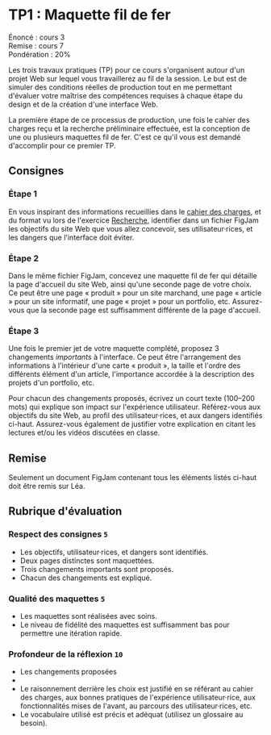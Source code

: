 # TP1 : Maquette fil de fer

Énoncé : cours 3 \
Remise : cours 7 \
Pondération : 20%

Les trois travaux pratiques (TP) pour ce cours s'organisent autour d'un projet Web sur lequel vous travaillerez au fil de la session. Le but est de simuler des conditions réelles de production tout en me permettant d'évaluer votre maîtrise des compétences requises à chaque étape du design et de la création d'une interface Web.

La première étape de ce processus de production, une fois le cahier des charges reçu et la recherche préliminaire effectuée, est la conception de une ou plusieurs maquettes fil de fer. C'est ce qu'il vous est demandé d'accomplir pour ce premier TP.

## Consignes

### Étape 1

En vous inspirant des informations recueillies dans le [cahier des charges](https://github.com/582-21W-MA/exercices/tree/main/01_cahier-des-charges), et du format vu lors de l'exercice [Recherche](https://github.com/582-21W-MA/exercices/tree/main/02_recherche), identifier dans un fichier FigJam les objectifs du site Web que vous allez concevoir, ses utilisateur·rices, et les dangers que l'interface doit éviter.

### Étape 2

Dans le même fichier FigJam, concevez une maquette fil de fer qui détaille la page d'accueil du site Web, ainsi qu'une seconde page de votre choix. Ce peut être une page « produit » pour un site marchand, une page « article » pour un site informatif, une page « projet » pour un portfolio, etc. Assurez-vous que la seconde page est suffisamment différente de la page d'accueil.

### Étape 3

Une fois le premier jet de votre maquette complété, proposez 3 changements *importants* à l'interface. Ce peut être l'arrangement des informations à l'intérieur d'une carte « produit », la taille et l'ordre des différents élément d'un article, l'importance accordée à la description des projets d'un portfolio, etc. 

Pour chacun des changements proposés, écrivez un court texte (100–200 mots) qui explique son impact sur l'expérience utilisateur. Référez-vous aux objectifs du site Web, au profil des utilisateur·rices, et aux dangers identifiés ci-haut. Assurez-vous également de justifier votre explication en citant les lectures et/ou les vidéos discutées en classe.

## Remise

Seulement un document FigJam contenant tous les éléments listés ci-haut doit être remis sur Léa.

## Rubrique d'évaluation

### Respect des consignes `5`

- Les objectifs, utilisateur·rices, et dangers sont identifiés.
- Deux pages distinctes sont maquettées.
- Trois changements importants sont proposés.
- Chacun des changements est expliqué.

### Qualité des maquettes `5`

- Les maquettes sont réalisées avec soins.
- Le niveau de fidélité des maquettes est suffisamment bas pour permettre une itération rapide.

### Profondeur de la réflexion `10`

- Les changements proposées 
- 
- Le raisonnement derrière les choix est justifié en se référant au cahier des charges, aux bonnes pratiques de l'expérience utilisateur·rice, aux fonctionnalités mises de l'avant, au parcours des utilisateur·rices, etc.
- Le vocabulaire utilisé est précis et adéquat (utilisez un glossaire au besoin).